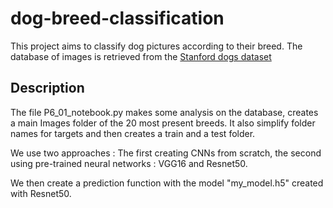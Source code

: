 # dog-breed-classification

This project aims to classify dog pictures according to their breed. The database of images is retrieved from the [Stanford dogs dataset](http://vision.stanford.edu/aditya86/ImageNetDogs/)  

## Description

The file P6_01_notebook.py makes some analysis on the database, creates a main Images folder of the 20 most present breeds. It also simplify folder names for targets and then creates a train and a test folder.   

We use two approaches : The first creating CNNs from scratch, the second using pre-trained neural networks : VGG16 and Resnet50.  

We then create a prediction function with the model "my_model.h5" created with Resnet50.
